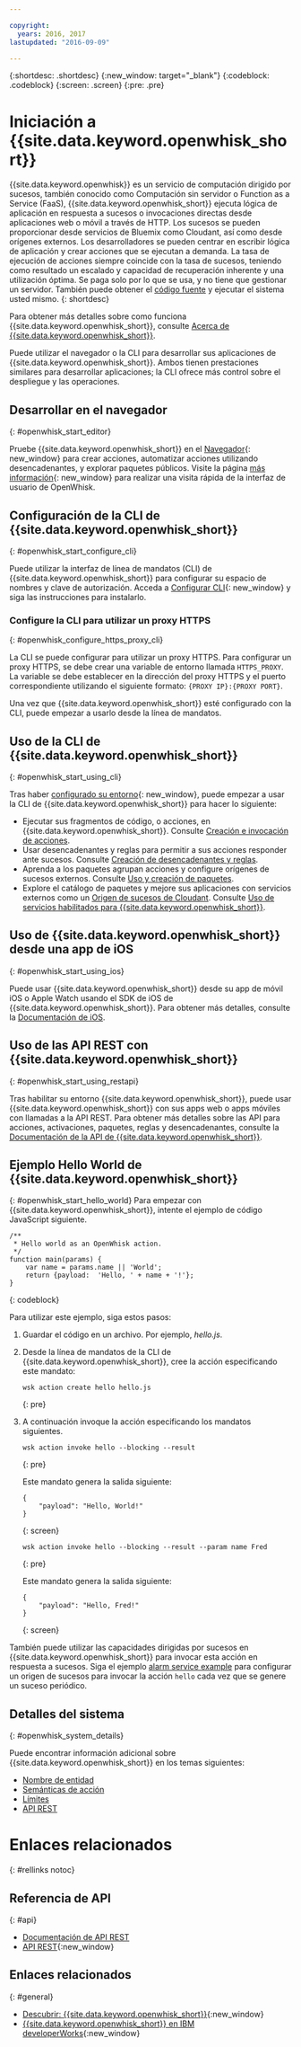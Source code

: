 ```yaml
---

copyright:
  years: 2016, 2017
lastupdated: "2016-09-09"

---
```


{:shortdesc: .shortdesc}
{:new_window: target="_blank"}
{:codeblock: .codeblock}
{:screen: .screen}
{:pre: .pre}

# Iniciación a {{site.data.keyword.openwhisk_short}}


{{site.data.keyword.openwhisk}} es un servicio de computación dirigido por sucesos, también conocido como Computación sin servidor o Function as a Service (FaaS), {{site.data.keyword.openwhisk_short}} ejecuta lógica de aplicación en respuesta a sucesos o invocaciones directas desde aplicaciones web o móvil a través de HTTP. Los sucesos se pueden
proporcionar desde servicios de Bluemix como Cloudant, así como desde orígenes externos. Los desarrolladores se pueden centrar en escribir
lógica de aplicación y crear acciones que se ejecutan a demanda. La tasa de ejecución de acciones siempre coincide con la tasa de sucesos,
teniendo como resultado un escalado y capacidad de recuperación inherente y una utilización óptima. Se paga solo por lo que se usa,
y no tiene que gestionar un servidor. También puede obtener el [código fuente](https://github.com/openwhisk/openwhisk)
y ejecutar el sistema usted mismo.
{: shortdesc}

Para obtener más detalles sobre como funciona {{site.data.keyword.openwhisk_short}}, consulte [Acerca de {{site.data.keyword.openwhisk_short}}](./openwhisk_about.html).

Puede utilizar el navegador o la CLI para desarrollar sus aplicaciones de {{site.data.keyword.openwhisk_short}}.
Ambos tienen prestaciones similares para desarrollar aplicaciones; la CLI ofrece más control sobre el despliegue y las operaciones.


## Desarrollar en el navegador
{: #openwhisk_start_editor}

Pruebe {{site.data.keyword.openwhisk_short}} en el [Navegador](https://console.{DomainName}/openwhisk/editor){: new_window} para crear acciones, automatizar acciones utilizando desencadenantes, y explorar paquetes públicos. 
Visite la página [más información](https://console.{DomainName}/openwhisk/learn){: new_window} para realizar una visita rápida de la interfaz de usuario de OpenWhisk.

## Configuración de la CLI de {{site.data.keyword.openwhisk_short}}
{: #openwhisk_start_configure_cli}

Puede utilizar la interfaz de línea de mandatos (CLI) de {{site.data.keyword.openwhisk_short}} para configurar su espacio de nombres y clave de autorización.
Acceda a [Configurar CLI](https://new-console.{DomainName}/openwhisk/cli){: new_window} y
siga las instrucciones para instalarlo.

### Configure la CLI para utilizar un proxy HTTPS
{: #openwhisk_configure_https_proxy_cli}

La CLI se puede configurar para utilizar un proxy HTTPS. Para configurar un proxy HTTPS, se debe crear una variable de entorno llamada `HTTPS_PROXY`. La variable se debe establecer en la dirección del proxy HTTPS y el puerto correspondiente utilizando el siguiente formato:
`{PROXY IP}:{PROXY PORT}`.

Una vez que {{site.data.keyword.openwhisk_short}} esté configurado con la CLI, puede empezar a usarlo desde la línea de mandatos.

## Uso de la CLI de {{site.data.keyword.openwhisk_short}}
{: #openwhisk_start_using_cli}

Tras haber [configurado su entorno](https://new-console.{DomainName}/openwhisk/cli){: new_window}, puede empezar a usar la CLI de {{site.data.keyword.openwhisk_short}} para hacer lo siguiente:

* Ejecutar sus fragmentos de código, o acciones, en {{site.data.keyword.openwhisk_short}}. Consulte
[Creación e invocación de acciones](./openwhisk_actions.html).
* Usar desencadenantes y reglas para permitir a sus acciones responder ante sucesos. Consulte
[Creación de desencadenantes y reglas](./openwhisk_triggers_rules.html).
* Aprenda a los paquetes agrupan acciones y configure orígenes de sucesos externos. Consulte [Uso y
creación de paquetes](./openwhisk_packages.html).
* Explore el catálogo de paquetes y mejore sus aplicaciones con servicios externos como un
[Origen de sucesos de Cloudant](./openwhisk_catalog.html#openwhisk_catalog_cloudant). Consulte [Uso de servicios habilitados para {{site.data.keyword.openwhisk_short}}](./openwhisk_catalog.html).


## Uso de {{site.data.keyword.openwhisk_short}} desde una app de iOS
{: #openwhisk_start_using_ios}

Puede usar {{site.data.keyword.openwhisk_short}} desde su app de móvil iOS o Apple Watch usando el SDK de iOS de {{site.data.keyword.openwhisk_short}}. Para obtener más detalles, consulte la
[Documentación de iOS](./openwhisk_mobile_sdk.html).

## Uso de las API REST con {{site.data.keyword.openwhisk_short}}
{: #openwhisk_start_using_restapi}

Tras habilitar su entorno {{site.data.keyword.openwhisk_short}}, puede usar
{{site.data.keyword.openwhisk_short}} con sus apps web o apps móviles con llamadas a la API REST.
Para obtener más detalles
sobre las API para acciones, activaciones, paquetes, reglas y desencadenantes, consulte la
[Documentación de la API de {{site.data.keyword.openwhisk_short}}](https://new-console.{DomainName}/apidocs/98).

## Ejemplo Hello World de {{site.data.keyword.openwhisk_short}}
{: #openwhisk_start_hello_world}
Para empezar con {{site.data.keyword.openwhisk_short}}, intente el ejemplo de código JavaScript siguiente.

```
/**
 * Hello world as an OpenWhisk action.
 */
function main(params) {
    var name = params.name || 'World';
    return {payload:  'Hello, ' + name + '!'};
}
```
{: codeblock}

Para utilizar este ejemplo, siga estos pasos:

1. Guardar el código en un archivo. Por ejemplo, *hello.js*.

2. Desde la línea de mandatos de la CLI de {{site.data.keyword.openwhisk_short}}, cree la acción especificando este mandato:

    ```
    wsk action create hello hello.js
    ```
    {: pre}

3. A continuación invoque la acción especificando los mandatos siguientes.

    ```
    wsk action invoke hello --blocking --result
    ```
    {: pre}  

    Este mandato genera la salida siguiente:

    ```
    {
        "payload": "Hello, World!"
    }
    ```
    {: screen}

    ```
    wsk action invoke hello --blocking --result --param name Fred
    ```
    {: pre}  

    Este mandato genera la salida siguiente:

    ```
    {
        "payload": "Hello, Fred!"
    }
    ```
    {: screen}

También puede utilizar las capacidades dirigidas por sucesos en {{site.data.keyword.openwhisk_short}} para invocar
esta acción en respuesta a sucesos. Siga el ejemplo
[alarm service example](./openwhisk_packages.html#openwhisk_packages_trigger) para configurar un origen de sucesos para
invocar la acción `hello` cada vez que se genere un suceso periódico.


## Detalles del sistema
{: #openwhisk_system_details}

Puede encontrar información adicional sobre {{site.data.keyword.openwhisk_short}} en los temas siguientes:

* [Nombre de entidad](./openwhisk_reference.html#openwhisk_entities)
* [Semánticas de acción](./openwhisk_reference.html#openwhisk_semantics)
* [Límites](./openwhisk_reference.html#openwhisk_syslimits)
* [API REST](https://new-console.{DomainName}/apidocs/98)

# Enlaces relacionados
{: #rellinks notoc}

## Referencia de API
{: #api}
* [Documentación de API REST](./openwhisk_reference.html#openwhisk_ref_restapi)
* [API REST](https://new-console.{DomainName}/apidocs/98){:new_window}

## Enlaces relacionados
{: #general}
* [Descubrir: {{site.data.keyword.openwhisk_short}}](http://www.ibm.com/cloud-computing/bluemix/openwhisk/){:new_window}
* [{{site.data.keyword.openwhisk_short}} en IBM developerWorks](https://developer.ibm.com/openwhisk/){:new_window}
